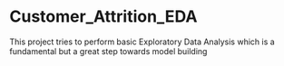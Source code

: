# Customer_Attrition_EDA
This project tries to perform basic Exploratory Data Analysis which is a fundamental but a great step towards model building
